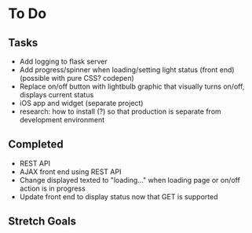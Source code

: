 # To Do  

## Tasks 
* Add logging to flask server 
* Add progress/spinner when loading/setting light status (front end) (possible with pure CSS? codepen)
* Replace on/off button with lightbulb graphic that visually turns on/off, displays current status
* iOS app and widget (separate project)
* research: how to install (?) so that production is separate from development environment

## Completed  
* REST API
* AJAX front end using REST API
* Change displayed texted to "loading..." when loading page or on/off action is in progress
* Update front end to display status now that GET is supported


## Stretch Goals  

